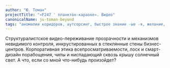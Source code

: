 ```yaml
---
author: "Ю. Томан"
projectTitle: "«F247 ' планктон-караоке». Видео"
canonicalName: ju-toman-beyond
tags: "аномалии коридоров, аутсорсинг, быстрое знание -ые -я, желание, предмет, производственная драма, социальная хореография, цифровой пролетариат, места прозрачности, язык и зубы креативности, пвт"
---
```

Структуралистское видео-переживание прозрачности и механизмов невидимого контроля, инкрустированных в стеклянные стены бизнес-центров. Корпоративная этика всепросматриваемости, лоск и смарт-дизайн порабощения, чипы и ниспадающий сквозь крышу солнечный свет. А что, если со мной что-нибудь произойдет?
